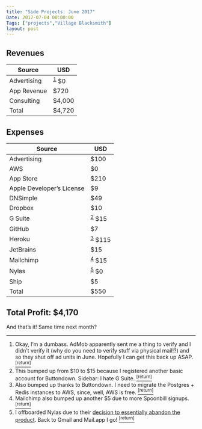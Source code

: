 ```yaml
---
title: "Side Projects: June 2017"
Date: 2017-07-04 00:00:00
Tags: ["projects","Village Blacksmith"]
layout: post
---
```


<p></p>


<h2 id="revenues">Revenues</h2>


<table>
<thead>
<tr>
<th>Source</th>
<th>USD</th>
</tr>
</thead>
<tbody>
<tr>
<td>Advertising</td>
<td><sup class="footnote-ref" id="fnref:1"><a href="#fn:1" rel="footnote">1</a></sup> $0</td>
</tr>
<tr>
<td>App Revenue</td>
<td>$720</td>
</tr>
<tr>
<td>Consulting</td>
<td>$4,000</td>
</tr>
<tr>
<td>Total</td>
<td>$4,720</td>
</tr>
</tbody>
</table>


<h2 id="expenses">Expenses</h2>


<table>
<thead>
<tr>
<th>Source</th>
<th>USD</th>
</tr>
</thead>
<tbody>
<tr>
<td>Advertising</td>
<td>$100</td>
</tr>
<tr>
<td>AWS</td>
<td>$0</td>
</tr>
<tr>
<td>App Store</td>
<td>$210</td>
</tr>
<tr>
<td>Apple Developer’s License</td>
<td>$9</td>
</tr>
<tr>
<td>DNSimple</td>
<td>$49</td>
</tr>
<tr>
<td>Dropbox</td>
<td>$10</td>
</tr>
<tr>
<td>G Suite</td>
<td><sup class="footnote-ref" id="fnref:2"><a href="#fn:2" rel="footnote">2</a></sup>  $15</td>
</tr>
<tr>
<td>GitHub</td>
<td>$7</td>
</tr>
<tr>
<td>Heroku</td>
<td><sup class="footnote-ref" id="fnref:5"><a href="#fn:5" rel="footnote">3</a></sup> $115</td>
</tr>
<tr>
<td>JetBrains</td>
<td>$15</td>
</tr>
<tr>
<td>Mailchimp</td>
<td><sup class="footnote-ref" id="fnref:3"><a href="#fn:3" rel="footnote">4</a></sup> $15</td>
</tr>
<tr>
<td>Nylas</td>
<td><sup class="footnote-ref" id="fnref:4"><a href="#fn:4" rel="footnote">5</a></sup> $0</td>
</tr>
<tr>
<td>Ship</td>
<td>$5</td>
</tr>
<tr>
<td>Total</td>
<td>$550</td>
</tr>
</tbody>
</table>


<h2 id="total-profit-4-170">Total Profit: $4,170</h2>


<p>And that’s it!  Same time next month?</p>


<div class="footnotes">
<hr/>
<ol>
<li id="fn:1">Okay, I’m a dumbass.  AdMob apparently sent me a thing to verify and I didn’t verify it (why do you need to verify stuff via physical mail!?) and so they shut off ad units in June.  Hopefully I can get this back up ASAP.
 <a class="footnote-return" href="#fnref:1"><sup>[return]</sup></a></li>
<li id="fn:2">This bumped up from $10 to $15 because I registered another basic account for Buttondown.  Sidebar: I hate G Suite.
 <a class="footnote-return" href="#fnref:2"><sup>[return]</sup></a></li>
<li id="fn:5">Also bumped up thanks to Buttondown.  I need to migrate the Postgres + Redis instances to AWS, since, well, AWS is free.
 <a class="footnote-return" href="#fnref:5"><sup>[return]</sup></a></li>
<li id="fn:3">Mailchimp also bumped up another $5 due to more Spoonbill signups.
 <a class="footnote-return" href="#fnref:3"><sup>[return]</sup></a></li>
<li id="fn:4">I offboarded Nylas due to their <a href="https://github.com/nylas/nylas-mail/issues/3557">decision to essentially abandon the product</a>.  Back to Gmail and Mail.app I go!
 <a class="footnote-return" href="#fnref:4"><sup>[return]</sup></a></li>
</ol>
</div>
	